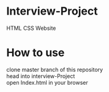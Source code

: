 # Interview-Project
HTML CSS Website
# How to use 
clone master branch of this repository  <br />
head into interview-Project <br />
open Index.html in your browser